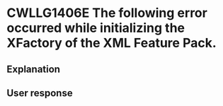 # CWLLG1406E The following error occurred while initializing the XFactory of the XML Feature Pack.

## Explanation

## User response